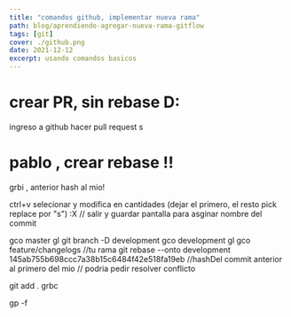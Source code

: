 ```yaml
---
title: "comandos github, implementar nueva rama"
path: blog/aprendiendo-agregar-nueva-rama-gitflow
tags: [git]
cover: ./github.png
date: 2021-12-12
excerpt: usando comandos basicos
---
```



# crear PR, sin rebase D:

ingreso a github
hacer pull request
s

# pablo , crear rebase !!
<!--  squash-->
grbi , anterior hash al mio! 

ctrl+v selecionar y modifica en cantidades (dejar el primero, el resto pick replace por "s")
:X // salir y guardar
pantalla para asginar nombre del commit


<!-- mi primer pero no esta rebaseado!!! -->
gco master
gl
git branch -D development
gco development
gl
gco feature/changelogs //tu rama
git rebase --onto development 145ab755b698ccc7a38b15c6484f42e518fa19eb //hashDel commit anterior al primero del mio // podria pedir resolver conflicto

<!-- solucion conflictos -->

git add .
grbc 

<!-- forzar push -->
gp -f



